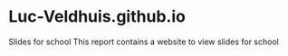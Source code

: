 # Luc-Veldhuis.github.io
Slides for school
This report contains a website to view slides for school 

